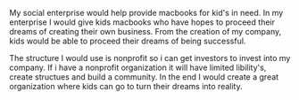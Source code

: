 My social enterprise would help provide macbooks for kid's in need. In my enterprise I would give kids macbooks who have hopes to proceed their dreams of creating their own business. From the creation of my company, kids would be able to proceed their dreams of being successful.



The structure I would use is nonprofit so i can get investors to invest into my company. If i have a nonprofit organization it will have limited libility's, create structues and build a community. In the end I would create a great organization where kids can go to turn their dreams into reality.